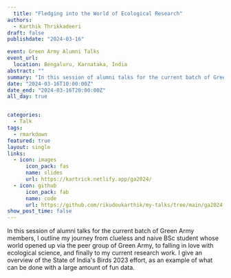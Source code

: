 ```yaml
---
  title: "Fledging into the World of Ecological Research"
authors: 
  - Karthik Thrikkadeeri
draft: false
publishdate: "2024-03-16"

event: Green Army Alumni Talks
event_url: 
  location: Bengaluru, Karnataka, India
abstract: ""
summary: "In this session of alumni talks for the current batch of Green Army members, I outline my journey from clueless and naive BSc student whose world opened up via the peer group of Green Army, to falling in love with ecological science, and finally to my current research work. I give an overview of the State of India's Birds 2023 effort, as an example of what can be done with a large amount of fun data."
date: "2024-03-16T10:00:00Z"
date_end: "2024-03-16T20:00:00Z"
all_day: true


categories:
  - Talk
tags:
  - rmarkdown
featured: true
layout: single
links:
  - icon: images
      icon_pack: fas
      name: slides
      url: https://kartrick.netlify.app/ga2024/
  - icon: github
      icon_pack: fab
      name: code
      url: https://github.com/rikudoukarthik/my-talks/tree/main/ga2024
show_post_time: false
---
```

  
  In this session of alumni talks for the current batch of Green Army members, I outline my journey from clueless and naive BSc student whose world opened up via the peer group of Green Army, to falling in love with ecological science, and finally to my current research work. I give an overview of the State of India's Birds 2023 effort, as an example of what can be done with a large amount of fun data.